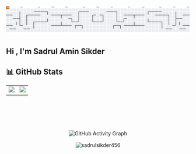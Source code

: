 
<picture>
  <source media="(prefers-color-scheme: dark)" srcset="https://raw.githubusercontent.com/sadrulsikder456/sadrulsikder456/output/pacman-contribution-graph-dark.svg">
  <source media="(prefers-color-scheme: light)" srcset="https://raw.githubusercontent.com/sadrulsikder456/sadrulsikder456/output/pacman-contribution-graph.svg">
  <img alt="pacman contribution graph" src="https://raw.githubusercontent.com/sadrulsikder456/sadrulsikder456/output/pacman-contribution-graph.svg">
</picture>



## Hi , I'm Sadrul Amin Sikder 

## 📊 GitHub Stats

<div align="center">
  <table>
    <tr>
      <td width="50%">
        <img src="https://github-readme-stats.vercel.app/api?username=sadrulsikder456&show_icons=true&count_private=true&hide_border=true&theme=radical&bg_color=0d1117&title_color=ff1744&icon_color=ff1744&text_color=c9d1d9" style="width: 100%" />
      </td>
      <td width="50%">
        <img src="https://github-readme-stats.vercel.app/api/top-langs/?username=sadrulsikder456&hide_border=true&layout=compact&theme=radical&bg_color=0d1117&title_color=ff1744&text_color=c9d1d9" style="width: 75%" />
      </td>
    </tr>
  </table>


<br>
<br>



<br>
<br>

<p align="center">
  <img src="https://github-readme-activity-graph.vercel.app/graph?username=sadrulsikder456&theme=github-compact" alt="GitHub Activity Graph" />
</p>


<p><img align="center" src="https://github-readme-streak-stats.herokuapp.com/?user=sadrulsikder456&theme=dark&hide_border=true" alt="sadrulsikder456" /></p>

